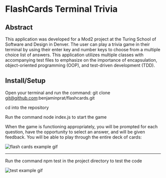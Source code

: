 # FlashCards Terminal Trivia

## Abstract

This application was developed for a Mod2 project at the Turing School of Software and Design in Denver. The user can play a trivia game in their terminal by using their enter key and number keys to choose from a multiple choice list of answers. This application utilizes multiple classes with accompanying test files to emphasize on the importance of encapsulation, object-oriented programming (OOP), and test-driven development (TDD).
## Install/Setup 

Open your terminal and run the command: git clone git@github.com:benjaminprat/flashcards.git

cd into the repository

Run the command node index.js to start the game


When the game is functioning appropriately, you will be prompted for each question, have the opportunity to select an answer, and will be given feedback. You will be able to play through the entire deck of cards:

![flash cards example gif](https://media.giphy.com/media/1H2y5Ho7N4WdRmuEBU/giphy.gif)

---

Run the command npm test in the project directory to test the code

![test example gif](https://media.giphy.com/media/yzvEeYNL4VanbRcbE5/giphy.gif)
